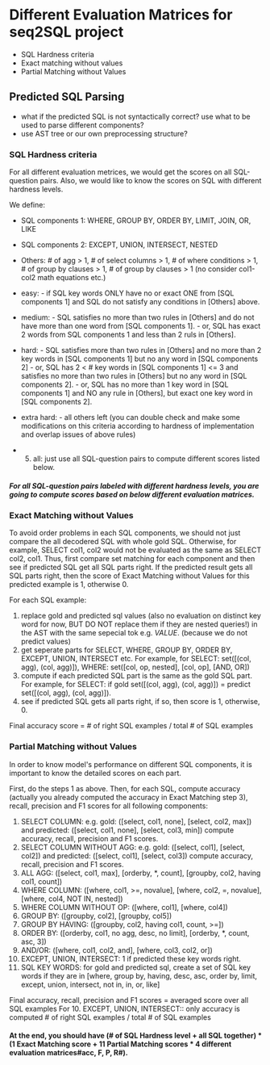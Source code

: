 # Different Evaluation Matrices for seq2SQL project

- SQL Hardness criteria
- Exact matching without values
- Partial Matching without Values

## Predicted SQL Parsing

- what if the predicted SQL is not syntactically correct? use what to be used to parse different components?
- use AST tree or our own preprocessing structure?


### SQL Hardness criteria

For all different evaluation metrices, we would get the scores on all SQL-question pairs. Also, we would like to know the scores
on SQL with different hardness levels.

We define:
- SQL components 1: WHERE, GROUP BY, ORDER BY, LIMIT, JOIN, OR, LIKE
- SQL components 2: EXCEPT, UNION, INTERSECT, NESTED
- Others: # of agg > 1, # of select columns > 1, # of where conditions > 1, # of group by clauses > 1, # of group by clauses > 1 (no consider col1-col2 math equations etc.)

- easy: 
      - if SQL key words ONLY have no or exact ONE from [SQL components 1] and SQL do not satisfy any conditions in [Others] above.
- medium: 
      - SQL satisfies no more than two rules in [Others] and do not have more than one word from [SQL components 1].
      - or, SQL has exact 2 words from SQL components 1 and less than 2 ruls in [Others].
- hard: 
      - SQL satisfies more than two rules in [Others] and no more than 2 key words in [SQL components 1] but no any word in [SQL components 2]
      - or, SQL has 2 < # key words in [SQL components 1] <= 3 and satisfies no more than two rules in [Others] but no any word in [SQL components 2].
      - or, SQL has no more than 1 key word in [SQL components 1] and NO any rule in [Others], but exact one key word in [SQL components 2].
- extra hard:
      - all others left (you can double check and make some modifications on this criteria according to hardness of implementation and overlap issues of above rules)
- 5. all: just use all SQL-question pairs to compute different scores listed below.

##### For all SQL-question pairs labeled with different hardness levels, you are going to compute scores based on below different evaluation matrices.

### Exact Matching without Values

To avoid order problems in each SQL components, we should not just compare the all decodered SQL with whole gold SQL.
Otherwise, for example, SELECT col1, col2 would not be evaluated as the same as SELECT col2, col1. Thus, first compare
set matching for each component and then see if predicted SQL get all SQL parts right. If the predicted result gets all
SQL parts right, then the score of Exact Matching without Values for this predicted example is 1, otherwise 0.

For each SQL example:
1. replace gold and predicted sql values (also no evaluation on distinct key word for now, BUT DO NOT replace them if they are nested queries!) in the AST with the same sepecial tok e.g. _VALUE_. (because we do not predict values)
2. get seperate parts for SELECT, WHERE, GROUP BY, ORDER BY, EXCEPT, UNION, INTERSECT etc. For example, for SELECT: set([(col, agg), (col, agg)]), WHERE: set([col, op, nested], [col, op], [AND, OR])
3. compute if each predicted SQL part is the same as the gold SQL part. For example, for SELECT: if gold set([(col, agg), (col, agg)]) = predict set([(col, agg), (col, agg)]).
4. see if predicted SQL gets all parts right, if so, then score is 1, otherwise, 0.

Final accuracy score = # of right SQL examples / total # of SQL examples

### Partial Matching without Values

In order to know model's performance on different SQL components, it is important to know the detailed scores on each part.

First, do the steps 1 as above. Then, for each SQL, compute accuracy (actually you already computed the accuracy in Exact Matching step 3), recall, precision and F1 scores for all following components:

1. SELECT COLUMN: e.g. gold: ([select, col1, none], [select, col2, max]) and predicted: ([select, col1, none], [select, col3, min]) compute accuracy, recall, precision and F1 scores.
2. SELECT COLUMN WITHOUT AGG: e.g. gold: ([select, col1], [select, col2]) and predicted: ([select, col1], [select, col3]) compute accuracy, recall, precision and F1 scores.
3. ALL AGG: ([select, col1, max], [orderby, *, count], [groupby, col2, having col1, count])
4. WHERE COLUMN: ([where, col1, >=, novalue], [where, col2, =, novalue], [where, col4, NOT IN, nested])
5. WHERE COLUMN WITHOUT OP:  ([where, col1], [where, col4])
6. GROUP BY: ([groupby, col2], [groupby, col5])
7. GROUP BY HAVING: ([groupby, col2, having col1, count, >=])
8. ORDER BY: ([orderby, col1, no agg, desc, no limit], [orderby, *, count, asc, 3])
9. AND/OR: ([where, col1, col2, and], [where, col3, col2, or])
10. EXCEPT, UNION, INTERSECT: 1 if predicted these key words right. 
11. SQL KEY WORDS: for gold and predicted sql, create a set of SQL key words if they are in [where, group by, having, desc, asc, order by, limit, except, union, intersect, not in, in, or, like]

Final accuracy, recall, precision and F1 scores = averaged score over all SQL examples
For 10. EXCEPT, UNION, INTERSECT:: only accuracy is computed # of right SQL examples / total # of SQL examples


#### At the end, you should have (# of SQL Hardness level + all SQL together) * (1 Exact Matching score + 11 Partial Matching scores * 4 different evaluation matrices#acc, F, P, R#).


